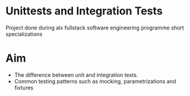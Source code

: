 # Unittests and Integration Tests

Project done during alx fullstack software engineering programme short specializations

# Aim

- The difference between unit and integration tests.
- Common testing patterns such as mocking, parametrizations and fixtures
